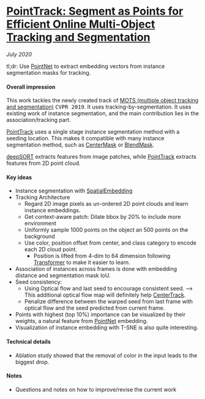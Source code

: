 # [PointTrack: Segment as Points for Efficient Online Multi-Object Tracking and Segmentation](https://arxiv.org/abs/2007.01550)

_July 2020_

tl;dr: Use [PointNet](pointnet.md) to extract embedding vectors from instance segmentation masks for tracking.

#### Overall impression
This work tackles the newly created track of [MOTS (multiple object tracking and segmentation)](https://arxiv.org/abs/1902.03604) <kbd>CVPR 2019</kbd>. It uses tracking-by-segmentation. It uses existing work of instance segmentation, and the main contribution lies in the association/tracking part. 

[PointTrack](pointtrack.md) uses a single stage instance segmentation method with a seeding location. This makes it compatible with many instance segmentation method, such as [CenterMask](centermask.md) or [BlendMask](blendmask.md).

[deepSORT](deep_sort.md) extracts features from image patches, while [PointTrack](pointtrack.md) extracts features from 2D point cloud. 

#### Key ideas
- Instance segmentation with [SpatialEmbedding](spatial_embedding.md)
- Tracking Architecture
	- Regard 2D image pixels as un-ordered 2D point clouds and learn instance embeddings.
	- Get context-aware patch: Dilate bbox by 20% to include more environment
	- Uniformly sample 1000 points on the object an 500 points on the background
	- Use color, position offset from center, and class category to encode each 2D cloud point.
		- Position is lifted from 4-dim to 64 dimension following [Transformer](transformer.md) to make it easier to learn.
- Association of instances across frames is done with embedding distance and segmentation mask IoU. 
- Seed consistency:
	- Using Optical flow and last seed to encourage consistent seed. --> This additional optical flow map will definitely help [CenterTrack](centertrack.md).
	- Penalize difference between the warped seed from last frame with optical flow and the seed predicted from current frame. 
- Points with highest (top 10%) importance can be visualized by their weights, a natural feature from [PointNet](pointnet.md) embedding.
- Visualization of instance embedding with T-SNE is also quite interesting.

#### Technical details
- Ablation study showed that the removal of color in the input leads to the biggest drop.

#### Notes
- Questions and notes on how to improve/revise the current work  

